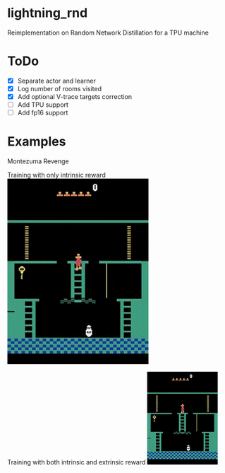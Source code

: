 # lightning_rnd

Reimplementation on Random Network Distillation for a TPU machine

# ToDo

- [x] Separate actor and learner
- [x] Log number of rooms visited
- [x] Add optional V-trace targets correction
- [ ] Add TPU support
- [ ] Add fp16 support 

# Examples

Montezuma Revenge

Training with only intrinsic reward
![hippo](montezuma_run.gif)

Training with both intrinsic and extrinsic reward
![hippo](usual_training.gif)
